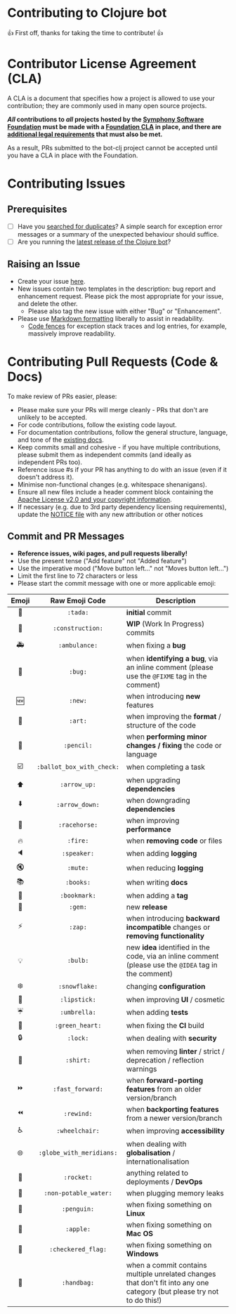 # Contributing to Clojure bot
:+1: First off, thanks for taking the time to contribute! :+1:

# Contributor License Agreement (CLA)
A CLA is a document that specifies how a project is allowed to use your
contribution; they are commonly used in many open source projects.

**_All_ contributions to _all_ projects hosted by the
[Symphony Software Foundation](https://symphony.foundation/) must be made with
a [Foundation CLA](https://symphonyoss.atlassian.net/wiki/display/FM/Legal+Requirements#LegalRequirements-ContributorLicenseAgreement)
in place, and there are [additional legal requirements](https://symphonyoss.atlassian.net/wiki/display/FM/Legal+Requirements) that must also be met.**

As a result, PRs submitted to the bot-clj project cannot be accepted until you have a CLA in place with the Foundation.

# Contributing Issues

## Prerequisites

* [ ] Have you [searched for duplicates](https://github.com/symphonyoss/bot-clj/issues?utf8=%E2%9C%93&q=)?  A simple search for exception error messages or a summary of the unexpected behaviour should suffice.
* [ ] Are you running the [latest release of the Clojure bot](https://github.com/symphonyoss/bot-clj/commits/master)?

## Raising an Issue
* Create your issue [here](https://github.com/symphonyoss/bot-clj/issues/new).
* New issues contain two templates in the description: bug report and enhancement request. Please pick the most appropriate for your issue, and delete the other.
  * Please also tag the new issue with either "Bug" or "Enhancement".
* Please use [Markdown formatting](https://help.github.com/categories/writing-on-github/)
liberally to assist in readability.
  * [Code fences](https://help.github.com/articles/creating-and-highlighting-code-blocks/) for exception stack traces and log entries, for example, massively improve readability.

# Contributing Pull Requests (Code & Docs)
To make review of PRs easier, please:

 * Please make sure your PRs will merge cleanly - PRs that don't are unlikely to be accepted.
 * For code contributions, follow the existing code layout.
 * For documentation contributions, follow the general structure, language, and tone of the [existing docs](https://github.com/symphonyoss/bot-clj/wiki).
 * Keep commits small and cohesive - if you have multiple contributions, please submit them as independent commits (and ideally as independent PRs too).
 * Reference issue #s if your PR has anything to do with an issue (even if it doesn't address it).
 * Minimise non-functional changes (e.g. whitespace shenanigans).
 * Ensure all new files include a header comment block containing the [Apache License v2.0 and your copyright information](http://www.apache.org/licenses/LICENSE-2.0#apply).
 * If necessary (e.g. due to 3rd party dependency licensing requirements), update the [NOTICE file](https://github.com/symphonyoss/bot-clj/blob/master/NOTICE) with any new attribution or other notices

## Commit and PR Messages

* **Reference issues, wiki pages, and pull requests liberally!**
* Use the present tense ("Add feature" not "Added feature")
* Use the imperative mood ("Move button left..." not "Moves button left...")
* Limit the first line to 72 characters or less
* Please start the commit message with one or more applicable emoji:

| Emoji | Raw Emoji Code | Description |
|:---:|:---:|---|
| :tada: | `:tada:` | **initial** commit |
| :construction: | `:construction:` | **WIP** (Work In Progress) commits |
| :ambulance: | `:ambulance:` | when fixing a **bug** |
| :bug: | `:bug:` | when **identifying a bug**, via an inline comment (please use the `@FIXME` tag in the comment) |
| :new: | `:new:` | when introducing **new** features |
| :art: | `:art:` | when improving the **format** / structure of the code |
| :pencil: | `:pencil:` | when **performing minor changes / fixing** the code or language |
| :ballot_box_with_check: | `:ballot_box_with_check:` | when completing a task |
| :arrow_up: | `:arrow_up:` | when upgrading **dependencies** |
| :arrow_down: | `:arrow_down:` | when downgrading **dependencies** |
| :racehorse: | `:racehorse:` | when improving **performance** |
| :fire: | `:fire:` | when **removing code** or files |
| :speaker: | `:speaker:` | when adding **logging** |
| :mute: | `:mute:` | when reducing **logging** |
| :books: | `:books:` | when writing **docs** |
| :bookmark: | `:bookmark:` | when adding a **tag** |
| :gem: | `:gem:` | new **release** |
| :zap: | `:zap:` | when introducing **backward incompatible** changes or **removing functionality** |
| :bulb: | `:bulb:` | new **idea** identified in the code, via an inline comment (please use the `@IDEA` tag in the comment) |
| :snowflake: | `:snowflake:` | changing **configuration** |
| :lipstick: | `:lipstick:` | when improving **UI** / cosmetic |
| :umbrella: | `:umbrella:` | when adding **tests** |
| :green_heart: | `:green_heart:` | when fixing the **CI** build |
| :lock: | `:lock:` | when dealing with **security** |
| :shirt: | `:shirt:` | when removing **linter** / strict / deprecation / reflection warnings |
| :fast_forward: | `:fast_forward:` | when **forward-porting features** from an older version/branch |
| :rewind: | `:rewind:` | when **backporting features** from a newer version/branch |
| :wheelchair: | `:wheelchair:` | when improving **accessibility** |
| :globe_with_meridians: | `:globe_with_meridians:` | when dealing with **globalisation** / internationalisation |
| :rocket: | `:rocket:` | anything related to deployments / **DevOps** |
| :non-potable_water: | `:non-potable_water:` | when plugging memory leaks
| :penguin: | `:penguin:` | when fixing something on **Linux** |
| :apple: | `:apple:` | when fixing something on **Mac OS** |
| :checkered_flag: | `:checkered_flag:` | when fixing something on **Windows** |
| :handbag: | `:handbag:` | when a commit contains multiple unrelated changes that don't fit into any one category (but please try not to do this!) |
